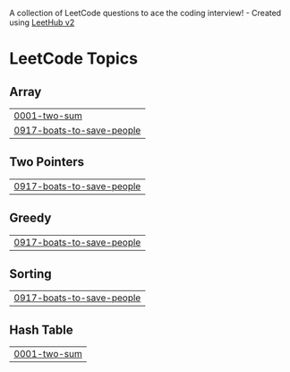 A collection of LeetCode questions to ace the coding interview! - Created using [LeetHub v2](https://github.com/arunbhardwaj/LeetHub-2.0)
<!---LeetCode Topics Start-->
# LeetCode Topics
## Array
|  |
| ------- |
| [0001-two-sum](https://github.com/anshy0304/DSA/tree/master/0001-two-sum) |
| [0917-boats-to-save-people](https://github.com/anshy0304/DSA/tree/master/0917-boats-to-save-people) |
## Two Pointers
|  |
| ------- |
| [0917-boats-to-save-people](https://github.com/anshy0304/DSA/tree/master/0917-boats-to-save-people) |
## Greedy
|  |
| ------- |
| [0917-boats-to-save-people](https://github.com/anshy0304/DSA/tree/master/0917-boats-to-save-people) |
## Sorting
|  |
| ------- |
| [0917-boats-to-save-people](https://github.com/anshy0304/DSA/tree/master/0917-boats-to-save-people) |
## Hash Table
|  |
| ------- |
| [0001-two-sum](https://github.com/anshy0304/DSA/tree/master/0001-two-sum) |
<!---LeetCode Topics End-->